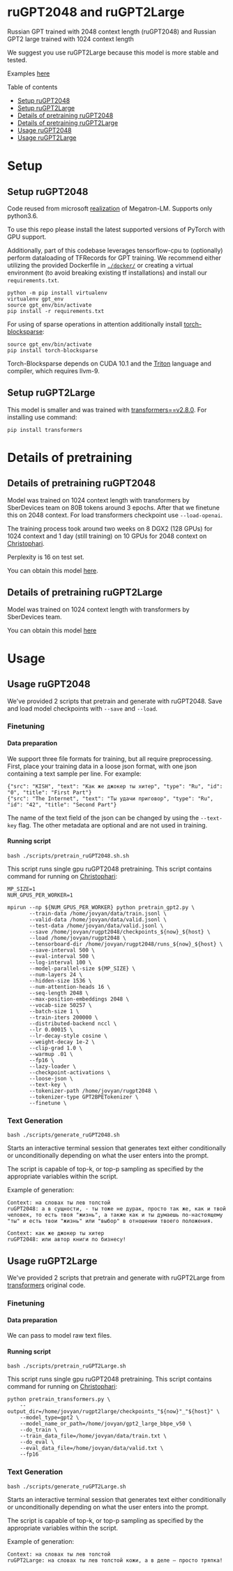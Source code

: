 # ruGPT2048 and ruGPT2Large
Russian GPT trained with 2048 context length (ruGPT2048) and Russian GPT2 large trained with 1024 context length

We suggest you use ruGPT2Large because this model is more stable and tested.

Examples [here](examples/)

Table of contents
* [Setup ruGPT2048](#Setup-ruGPT2048)
* [Setup ruGPT2Large](#Setup-ruGPT2Large)
* [Details of pretraining ruGPT2048](#Details-of-pretraining-ruGPT2048)
* [Details of pretraining ruGPT2Large](#Details-of-pretraining-ruGPT2Large)
* [Usage ruGPT2048](#Usage-ruGPT2048)
* [Usage ruGPT2Large](#Usage-ruGPT2Large)


# Setup
## Setup ruGPT2048
Code reused from microsoft [realization](https://github.com/microsoft/DeepSpeedExamples/tree/master/Megatron-LM) of Megatron-LM.
Supports only python3.6.

To use this repo please install the latest supported versions of PyTorch with GPU support. 

Additionally, part of this codebase leverages tensorflow-cpu to (optionally) perform dataloading of TFRecords for GPT training. We recommend either utilizing the provided Dockerfile in [`./docker/`](docker) or creating a virtual environment (to avoid breaking existing tf installations) and install our `requirements.txt`. 

```
python -m pip install virtualenv
virtualenv gpt_env
source gpt_env/bin/activate
pip install -r requirements.txt
```

For using of sparse operations in attention additionally install [torch-blocksparse](https://github.com/ptillet/torch-blocksparse):

```
source gpt_env/bin/activate
pip install torch-blocksparse
```

Torch-Blocksparse depends on CUDA 10.1 and the [Triton](https://github.com/ptillet/triton) language and compiler, which requires llvm-9.

## Setup ruGPT2Large
This model is smaller and was trained with [transformers==v2.8.0](https://github.com/huggingface/transformers/tree/v2.8.0).
For installing use command:
```
pip install transformers
```

# Details of pretraining
## Details of pretraining ruGPT2048
Model was trained on 1024 context length with transformers by SberDevices team on 80B tokens around 3 epochs. After that we finetune this on 2048 context. For load transformers checkpoint use `--load-openai`.

The training process took around two weeks on 8 DGX2 (128 GPUs) for 1024 context and 1 day (still training) on 10 GPUs for 2048 context on [Christophari](https://sbercloud.ru/ru/christofari).

Perplexity is 16 on test set.

You can obtain this model [here](https://drive.google.com/file/d/12JkbnzSoQwJqanVP-zoLNnFX3e4HHyvY/view?usp=sharing). 

## Details of pretraining ruGPT2Large
Model was trained on 1024 context length with transformers by SberDevices team.

You can obtain this model [here](https://drive.google.com/file/d/1r65MwU0arie8NggxpSmc_3Ja5ldRNS70/view?usp=sharing)

# Usage
## Usage ruGPT2048
We've provided 2 scripts that pretrain and generate with ruGPT2048. Save and load model checkpoints with `--save` and `--load`.

### Finetuning
#### Data preparation
We support three file formats for training, but all require preprocessing. First, place your training data in a loose json format, with one json containing a text sample per line. For example:

```
{"src": "KISH", "text": "Как же джокер ты хитер", "type": "Ru", "id": "0", "title": "First Part"}
{"src": "The Internet", "text": "Ты удачи приговор", "type": "Ru", "id": "42", "title": "Second Part"}
```

The name of the text field of the json can be changed by using the `--text-key` flag. The other metadata are optional and are not used in training.
#### Running script
`bash ./scripts/pretrain_ruGPT2048.sh.sh`

This script runs single gpu ruGPT2048 pretraining. This script contains command for running on [Christophari](https://sbercloud.ru/ru/christofari):

```
MP_SIZE=1
NUM_GPUS_PER_WORKER=1

mpirun --np ${NUM_GPUS_PER_WORKER} python pretrain_gpt2.py \
       --train-data /home/jovyan/data/train.jsonl \
       --valid-data /home/jovyan/data/valid.jsonl \
       --test-data /home/jovyan/data/valid.jsonl \
       --save /home/jovyan/rugpt2048/checkpoints_${now}_${host} \
       --load /home/jovyan/rugpt2048 \
       --tensorboard-dir /home/jovyan/rugpt2048/runs_${now}_${host} \
       --save-interval 500 \
       --eval-interval 500 \
       --log-interval 100 \
       --model-parallel-size ${MP_SIZE} \
       --num-layers 24 \
       --hidden-size 1536 \
       --num-attention-heads 16 \
       --seq-length 2048 \
       --max-position-embeddings 2048 \
       --vocab-size 50257 \
       --batch-size 1 \
       --train-iters 200000 \
       --distributed-backend nccl \
       --lr 0.00015 \
       --lr-decay-style cosine \
       --weight-decay 1e-2 \
       --clip-grad 1.0 \
       --warmup .01 \
       --fp16 \
       --lazy-loader \
       --checkpoint-activations \
       --loose-json \
       --text-key \
       --tokenizer-path /home/jovyan/rugpt2048 \
       --tokenizer-type GPT2BPETokenizer \
       --finetune \
```

### Text Generation
`bash ./scripts/generate_ruGPT2048.sh`

Starts an interactive terminal session that generates text either conditionally or unconditionally depending on what the user enters into the prompt. 

The script is capable of top-k, or top-p sampling as specified by the appropriate variables within the script.

Example of generation:

```
Context: на словах ты лев толстой
ruGPT2048: а в сущности, - ты тоже не дурак, просто так же, как и твой человек, то есть твоя "жизнь", а также как и ты думаешь по-настоящему "ты" и есть твои "жизнь" или "выбор" в отношении твоего положения.

Context: как же джокер ты хитер
ruGPT2048: или автор книги по бизнесу!
```

## Usage ruGPT2Large
We've provided 2 scripts that pretrain and generate with ruGPT2Large from [transformers](https://github.com/huggingface/transformers/tree/v2.8.0) original code.

### Finetuning
#### Data preparation
We can pass to model raw text files.
#### Running script
`bash ./scripts/pretrain_ruGPT2Large.sh`

This script runs single gpu ruGPT2048 pretraining. This script contains command for running on [Christophari](https://sbercloud.ru/ru/christofari):

```
python pretrain_transformers.py \
    --output_dir=/home/jovyan/rugpt2large/checkpoints_"${now}"_"${host}" \
    --model_type=gpt2 \
    --model_name_or_path=/home/jovyan/gpt2_large_bbpe_v50 \
    --do_train \
    --train_data_file=/home/jovyan/data/train.txt \
    --do_eval \
    --eval_data_file=/home/jovyan/data/valid.txt \
    --fp16
```

### Text Generation
`bash ./scripts/generate_ruGPT2Large.sh`

Starts an interactive terminal session that generates text either conditionally or unconditionally depending on what the user enters into the prompt. 

The script is capable of top-k, or top-p sampling as specified by the appropriate variables within the script.

Example of generation:

```
Context: на словах ты лев толстой
ruGPT2Large: на словах ты лев толстой кожи, а в деле — просто тряпка!
```
